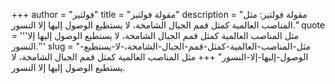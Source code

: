 +++
author = "فولتير"
title = "مقولة فولتير"
description = "مقولة فولتير: مثل المناصب العالمية كمثل قمم الجبال الشامخة، لا يستطيع الوصول إليها إلا النسور."
quote = '''مثل المناصب العالمية كمثل قمم الجبال الشامخة، لا يستطيع الوصول إليها إلا النسور.'''
slug = "مثل-المناصب-العالمية-كمثل-قمم-الجبال-الشامخة،-لا-يستطيع-الوصول-إليها-إلا-النسور"
+++
مثل المناصب العالمية كمثل قمم الجبال الشامخة، لا يستطيع الوصول إليها إلا النسور.

